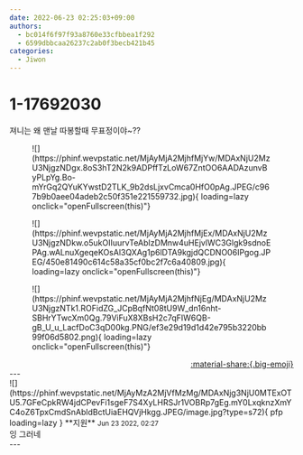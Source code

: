 ```yaml
---
date: 2022-06-23 02:25:03+09:00
authors:
  - bc014f6f97f93a8760e33cfbbea1f292
  - 6599dbbcaa26237c2ab0f3becb421b45
categories:
  - Jiwon
---
```


# 1-17692030

<div class="post-container" markdown="1">
<div class="content-container md-sidebar__scrollwrap" markdown="1">

져니는 왜 맨날 따봉할때 무표정이야~??<br>
<figure markdown="1">
![](https://phinf.wevpstatic.net/MjAyMjA2MjhfMjYw/MDAxNjU2MzU3NjgzNDgx.8oS3hT2N2k9ADPffTzLoW67ZntOO6AADAzunvByPLpYg.Bo-mYrGq2QYuKYwstD2TLK_9b2dsLjxvCmca0HfO0pAg.JPEG/c967b9b0aee04adeb2c50f351e221559732.jpg){ loading=lazy onclick="openFullscreen(this)"}
</figure>

<figure markdown="1">
![](https://phinf.wevpstatic.net/MjAyMjA2MjhfMjEx/MDAxNjU2MzU3NjgzNDkw.o5ukOIIuurvTeAbIzDMnw4uHEjvlWC3Glgk9sdnoEPAg.wALnuXgeqeKOsAl3QXAg1p6lDTA9kgjdQCDNO06IPgog.JPEG/450e81490c614c58a35cf0bc2f7c6a40809.jpg){ loading=lazy onclick="openFullscreen(this)"}
</figure>

<figure markdown="1">
![](https://phinf.wevpstatic.net/MjAyMjA2MjhfNjEg/MDAxNjU2MzU3NjgzNTk1.ROFidZG_JCpBqfNt08tU9W_dn16nht-SBHrYTwcXm0Qg.79ViFuX8XBsH2c7qFIW6QB-gB_U_u_LacfDoC3qD00kg.PNG/ef3e29d19d1d42e795b3220bb99f06d5802.png){ loading=lazy onclick="openFullscreen(this)"}
</figure>


</div>
</div>

<div style="text-align: right;" markdown="1">
<a href="https://weverse.io/fromis9/fanpost/1-17692030" style="text-align: right;">:material-share:{.big-emoji}</a>
</div>
---

<div class="comments-container md-sidebar__scrollwrap" markdown="1">
<div class="comment" markdown="1">
<div class='id-container' markdown="1">
![](https://phinf.wevpstatic.net/MjAyMzA2MjVfMzMg/MDAxNjg3NjU0MTExOTU5.7GFeCpkRW4jdCPevFi1sgeF7S4XyLHRSJr1VOBRp7gEg.mY0LxqknzXmYC4oZ6TpxCmdSnAbldBctUiaEHQVjHkgg.JPEG/image.jpg?type=s72){ pfp loading=lazy }
**<span class="artist">지원</span>** <small>Jun 23 2022, 02:27</small><br>
</div>
<div class='comment-body' markdown="1">
잉 그러네 
</div>
</div>
</div>
---
